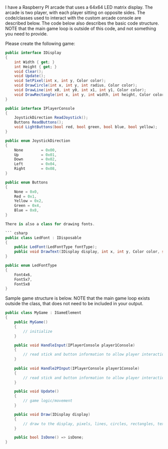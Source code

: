 I have a Raspberry PI arcade that uses a 64x64 LED matrix display. The arcade is two player, with each player sitting on opposite sides.
The code/classes used to interact with the custom arcade console are described below. The code below also describes the basic code structure.
NOTE that the main game loop is outside of this code, and not something you need to provide.

Please create the following game:

```csharp
public interface IDisplay
{
    int Width { get; }
    int Height { get; }
    void Clear();
    void Update();
    void SetPixel(int x, int y, Color color);
    void DrawCircle(int x, int y, int radius, Color color);
    void DrawLine(int x0, int y0, int x1, int y1, Color color);
    void DrawRectangle(int x, int y, int width, int height, Color color, Color? fillColor = null);
}

public interface IPlayerConsole
{
    JoystickDirection ReadJoystick();
    Buttons ReadButtons();
    void LightButtons(bool red, bool green, bool blue, bool yellow);
}

public enum JoystickDirection
{
    None        = 0x00,
    Up          = 0x01,
    Down        = 0x02,
    Left        = 0x04,
    Right       = 0x08,
}

public enum Buttons
{
    None = 0x0,
    Red = 0x1,
    Yellow = 0x2,
    Green = 0x4,
    Blue = 0x8,
}

There is also a class for drawing fonts.

``` csharp
public class LedFont : IDisposable
{
    public LedFont(LedFontType fontType);
    public void DrawText(IDisplay display, int x, int y, Color color, string text, int spacing = 0, bool vertical = false);
}

public enum LedFontType
{
    Font4x6,
    Font5x7,
    Font5x8
}
```

Sample game structure is below. NOTE that the main game loop exists outside the class, that does not need to be included in your output.

``` csharp
public class MyGame : IGameElement
{
    public MyGame()
    {
        // initialize
    }

    public void HandleInput(IPlayerConsole player1Console)
    {
        // read stick and button information to allow player interaction
    }
    
    public void Handle2PInput(IPlayerConsole player1Console)
    {
        // read stick and button information to allow player interaction
    }

    public void Update()
    {
        // game logic/movement
    }

    public void Draw(IDisplay display)
    {
        // draw to the display, pixels, lines, circles, rectangles, text.
    }

    public bool IsDone() => isDone;
}
```